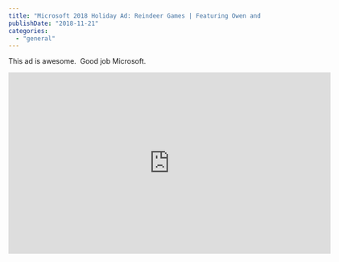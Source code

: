 ```yaml
---
title: "Microsoft 2018 Holiday Ad: Reindeer Games | Featuring Owen and The Xbox Adaptive Controller"
publishDate: "2018-11-21"
categories: 
  - "general"
---
```


This ad is awesome.  Good job Microsoft.  

<iframe width="640" height="360" src="https://youtu.be/2UqNw1mvTXc" frameborder="0" allowfullscreen="allowfullscreen"></iframe>
